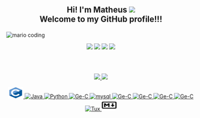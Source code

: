 <h2 align="center">
 Hi! I'm Matheus
  <img 
    src="https://raw.githubusercontent.com/iampavangandhi/iampavangandhi/master/gifs/Hi.gif"
    width="30px">
  <br />
  Welcome to my GitHub profile!!!
  <p></p>
</h2>

<div>
  <img
    src="https://i.imgur.com/1ZvVkDc.gif" 
    alt="mario coding"
    />
</div>

<p></p>
<div align="center">
  <a href="https://www.linkedin.com/in/matheuznsilva/" target="_blank"><img src="https://img.shields.io/badge/-LinkedIn-%230077B5?style=for-the-badge&logo=linkedin&logoColor=white" target="_blank"></a>
  <a href="https://instagram.com/matheuznsilva" target="_blank"><img src="https://img.shields.io/badge/-Instagram-%23E4405F?style=for-the-badge&logo=instagram&logoColor=white" target="_blank"></a>
  <a href="https://telegram.me/matheuznsilva" target="_blank"><img src="https://img.shields.io/badge/Telegram-2CA5E0?style=for-the-badge&logo=telegram&logoColor=white" target="_blank"></a>
  <a href="https://discord.com/users/matheuznsilva#3534" target="_blank"><img src="https://img.shields.io/badge/Discord-7289DA?style=for-the-badge&logo=discord&logoColor=white" target="_blank"></a>
</div>

##

<div align="center">
  <p>
    <br />
  </p>
  
  <a href="https://github.com/matheuznsilva">
  <img height="195px" src="https://github-readme-stats.vercel.app/api?username=matheuznsilva&show_icons=true&hide_border=true&theme=tokyonight&include_all_commits=true&count_private=true"/>
  <img height="195px" src="https://github-readme-stats.vercel.app/api/top-langs/?username=matheuznsilva&hide_border=true&layout=compact&langs_count=7&theme=tokyonight"/>  
</div>

<!--[![Ashutosh's github activity graph](https://github-readme-activity-graph.vercel.app/graph?username=matheuznsilva&bg_color=gba(0, 0, 0, 0)&color=9e4c98&line=793698&point=481f5b&area=true&hide_border=true)](https://github.com/ashutosh00710/github-readme-activity-graph)-->

<div align="center" style="display: inline_block"><br>
  
  <img alt="Ge-C" height="30" width="40" src="https://raw.githubusercontent.com/devicons/devicon/master/icons/c/c-original.svg">
  <img alt="Java" height="30" width="40" src="https://cdn.jsdelivr.net/gh/devicons/devicon/icons/java/java-plain.svg"/>
  <img alt="Python" height="30" width="40" src="https://cdn.jsdelivr.net/gh/devicons/devicon/icons/python/python-plain-wordmark.svg" />
  <img alt="Ge-C" height="30" width="40" src="https://cdn.jsdelivr.net/gh/devicons/devicon/icons/flask/flask-original-wordmark.svg" />
  <img alt="mysql" height="30" width="40" src="https://cdn.jsdelivr.net/gh/devicons/devicon/icons/mysql/mysql-original-wordmark.svg" />
  <img alt="Ge-C" height="30" width="40" src="https://cdn.jsdelivr.net/gh/devicons/devicon/icons/html5/html5-original.svg" />
  <img alt="Ge-C" height="30" width="40" src="https://cdn.jsdelivr.net/gh/devicons/devicon/icons/css3/css3-original.svg" />
  <img alt="Ge-C" height="30" width="40" src="https://cdn.jsdelivr.net/gh/devicons/devicon/icons/javascript/javascript-original.svg" />
  <!--<img align="center" alt="Ge-C" height="30" width="40" src="https://cdn.jsdelivr.net/gh/devicons/devicon/icons/oracle/oracle-original.svg" />-->
  <img alt="Ge-C" height="30" width="40" src="https://cdn.jsdelivr.net/gh/devicons/devicon/icons/arduino/arduino-original-wordmark.svg" />
  <!--<img align="center" alt="Dart" height="30" width="40" src="https://cdn.jsdelivr.net/gh/devicons/devicon/icons/dart/dart-original.svg"/>
  <img align="center" alt="Flutter" height="30" width="40" src="https://cdn.jsdelivr.net/gh/devicons/devicon/icons/flutter/flutter-original.svg"/>-->
  <!--<img align="center" alt="Janela" height="30" width="40" src="https://cdn.jsdelivr.net/gh/devicons/devicon/icons/windows8/windows8-original.svg"/>-->
  <img alt="Tux" height="30" width="40" src="https://cdn.jsdelivr.net/gh/devicons/devicon/icons/linux/linux-plain.svg"/>
  <!--<img align="center" alt="Apple" height="30" width="40" src="https://cdn.jsdelivr.net/gh/devicons/devicon/icons/apple/apple-original.svg"/>-->
  <img alt="Ge-Markdown" height="30" width="40" src="https://raw.githubusercontent.com/devicons/devicon/master/icons/markdown/markdown-original.svg">
  <!--<img align="center" alt="LaTex" height="30" width="40" src="https://cdn.jsdelivr.net/gh/devicons/devicon/icons/latex/latex-original.svg"/>-->
  
</div> 

  ##
 

